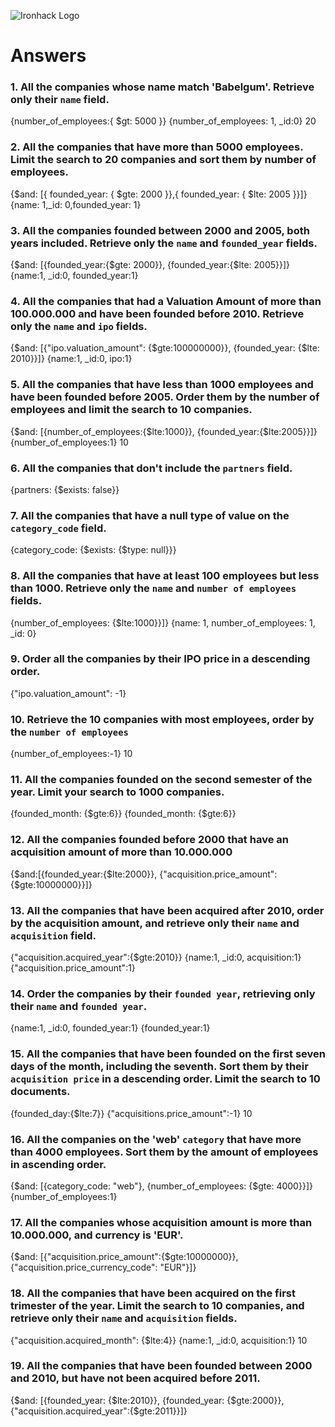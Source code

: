 ![Ironhack Logo](https://i.imgur.com/1QgrNNw.png)

# Answers

### 1. All the companies whose name match 'Babelgum'. Retrieve only their `name` field.

{number_of_employees:{ $gt: 5000 }}
{number_of_employees: 1, \_id:0}
20

### 2. All the companies that have more than 5000 employees. Limit the search to 20 companies and sort them by **number of employees**.

{$and: [{ founded_year: { $gte: 2000 }},{ founded_year: { $lte: 2005 }}]}
{name: 1,\_id: 0,founded_year: 1}

### 3. All the companies founded between 2000 and 2005, both years included. Retrieve only the `name` and `founded_year` fields.

{$and: [{founded_year:{$gte: 2000}}, {founded_year:{$lte: 2005}}]}
{name:1, \_id:0, founded_year:1}

### 4. All the companies that had a Valuation Amount of more than 100.000.000 and have been founded before 2010. Retrieve only the `name` and `ipo` fields.

{$and: [{"ipo.valuation_amount": {$gte:100000000}}, {founded_year: {$lte: 2010}}]}
{name:1, \_id:0, ipo:1}

### 5. All the companies that have less than 1000 employees and have been founded before 2005. Order them by the number of employees and limit the search to 10 companies.

{$and: [{number_of_employees:{$lte:1000}}, {founded_year:{$lte:2005}}]}
{number_of_employees:1}
10

### 6. All the companies that don't include the `partners` field.

{partners: {$exists: false}}

### 7. All the companies that have a null type of value on the `category_code` field.

{category_code: {$exists: {$type: null}}}

### 8. All the companies that have at least 100 employees but less than 1000. Retrieve only the `name` and `number of employees` fields.

{number_of_employees: {$lte:1000}}]}
{name: 1, number_of_employees: 1, \_id: 0}

### 9. Order all the companies by their IPO price in a descending order.

{"ipo.valuation_amount": -1}

### 10. Retrieve the 10 companies with most employees, order by the `number of employees`

{number_of_employees:-1}
10

### 11. All the companies founded on the second semester of the year. Limit your search to 1000 companies.

{founded_month: {$gte:6}}
{founded_month: {$gte:6}}

### 12. All the companies founded before 2000 that have an acquisition amount of more than 10.000.000

{$and:[{founded_year:{$lte:2000}}, {"acquisition.price_amount":{$gte:10000000}}]}

### 13. All the companies that have been acquired after 2010, order by the acquisition amount, and retrieve only their `name` and `acquisition` field.

{"acquisition.acquired_year":{$gte:2010}}
{name:1, \_id:0, acquisition:1}
{"acquisition.price_amount":1}

### 14. Order the companies by their `founded year`, retrieving only their `name` and `founded year`.

{name:1, \_id:0, founded_year:1}
{founded_year:1}

### 15. All the companies that have been founded on the first seven days of the month, including the seventh. Sort them by their `acquisition price` in a descending order. Limit the search to 10 documents.

{founded_day:{$lte:7}}
{"acquisitions.price_amount":-1}
10

### 16. All the companies on the 'web' `category` that have more than 4000 employees. Sort them by the amount of employees in ascending order.

{$and: [{category_code: "web"}, {number_of_employees: {$gte: 4000}}]}
{number_of_employees:1}

### 17. All the companies whose acquisition amount is more than 10.000.000, and currency is 'EUR'.

{$and: [{"acquisition.price_amount":{$gte:10000000}}, {"acquisition.price_currency_code": "EUR"}]}

### 18. All the companies that have been acquired on the first trimester of the year. Limit the search to 10 companies, and retrieve only their `name` and `acquisition` fields.

{"acquisition.acquired_month": {$lte:4}}
{name:1, \_id:0, acquisition:1}
10

### 19. All the companies that have been founded between 2000 and 2010, but have not been acquired before 2011.

{$and: [{founded_year: {$lte:2010}}, {founded_year: {$gte:2000}}, {"acquisition.acquired_year":{$gte:2011}}]}
